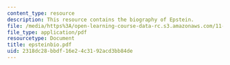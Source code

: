 ```yaml
---
content_type: resource
description: This resource contains the biography of Epstein.
file: /media/https%3A/open-learning-course-data-rc.s3.amazonaws.com/11-941-disaster-vulnerability-and-resilience-spring-2005/2318dc28bbdf16e24c3192acd3bb84de_epsteinbio.pdf
file_type: application/pdf
resourcetype: Document
title: epsteinbio.pdf
uid: 2318dc28-bbdf-16e2-4c31-92acd3bb84de
---
```

